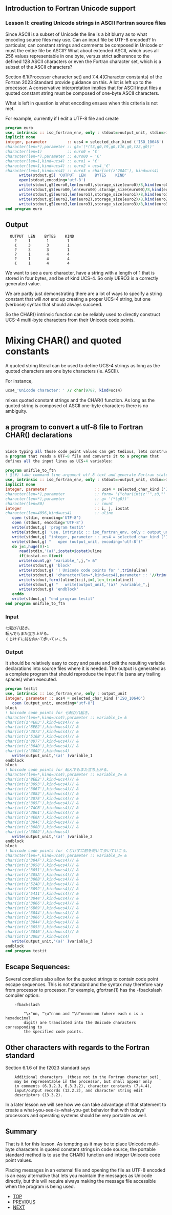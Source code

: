 ## Introduction to Fortran Unicode support
### Lesson II: creating Unicode strings in ASCII Fortran source files

Since ASCII is a subset of Unicode the line is a bit blurry as to what
encoding source files may use. Can an input file be UTF-8 encoded?
In particular, can constant strings and comments be composed in Unicode
or must the entire file be ASCII? What about extended ASCII, which uses
all 256 values representable in one byte, versus strict adherence to
the defined 128 ASCII characters or even the Fortran character set,
which is a subset of the ASCII characters?

Section 6.1(Processor character set) and 7.4.4(Character constants)
of the Fortran 2023 Standard provide guidance on this. A lot is left up
to the processor. A conservative interpretation implies that for ASCII
input files a quoted constant string must be composed of one-byte ASCII
characters.

What is left in question is what encoding ensues when this criteria is
not met.

For example, currently if I edit a UTF-8 file and create
```fortran
program euro
use, intrinsic :: iso_fortran_env, only : stdout=>output_unit, stdin=>input_unit
implicit none
integer, parameter         :: ucs4 = selected_char_kind ('ISO_10646')
character(len=*),parameter :: g5='(*(t3,g0,t9,g0,t16,g0,t22,g0))'
character(len=1)           :: euro0 = '€'
character(len=*),parameter :: euro00 = '€'
character(len=1,kind=ucs4) :: euro1 = '€'
character(len=1,kind=ucs4) :: euro2 = ucs4_'€'
character(len=1,kind=ucs4) :: euro3 = char(int(z'20AC'), kind=ucs4)
      write(stdout,g5) 'OUTPUT  LEN    BYTES    KIND'
      open(stdout,encoding='utf-8')
      write(stdout,g5)euro0,len(euro0),storage_size(euro0)/8,kind(euro0)
      write(stdout,g5)euro00,len(euro00),storage_size(euro00)/8,kind(euro00)
      write(stdout,g5)euro1,len(euro1),storage_size(euro1)/8,kind(euro1)
      write(stdout,g5)euro2,len(euro2),storage_size(euro2)/8,kind(euro2)
      write(stdout,g5)euro3,len(euro3),storage_size(euro3)/8,kind(euro3)
end program euro
```
## Output

```text
  OUTPUT  LEN    BYTES    KIND
    ?     1       1        1
    €     3       3        1
    ?     3       3        1
    ?     1       4        4
    ?     1       4        4
    €     1       4        4
```
We want to see a euro character, have a string with a length of 1 that is
stored in four bytes, and be of kind UCS-4. So only UERO3 is a correctly
generated value.

We are partly just demonstrating there are a lot of ways to specify a
string constant that will _not_ end up creating a proper UCS-4 string,
but one (verbose) syntax that should always succeed.

So the CHAR() intrinsic function can be reliably used to directly
construct UCS-4 multi-byte characters from their Unicode code points.

# Mixing CHAR() and quoted constants

A quoted string literal can be used to define UCS-4 strings as long
as the quoted characters are one byte characters (ie. ASCII).

For instance, 
```fortran
ucs4_'Unicode character: ' // char(9787, kind=ucs4)
```
mixes quoted constant strings and the CHAR() function. As long as the 
quoted string is composed of ASCII one-byte characters there is no 
ambiguity.

## a program to convert a utf-8 file to Fortran CHAR() declarations
```fortran

Since typing all those code point values can get tedious, lets construct
a program that reads a UTF-8 file and converts it to a program that
defines all the input lines as UCS-4 variables:

program unifile_to_ftn
! @(#) take command line argument utf-8 text and generate Fortran statement that represents the string as char(3f) calls
use, intrinsic :: iso_fortran_env, only : stdout=>output_unit, stdin=>input_unit
implicit none
integer, parameter                     :: ucs4 = selected_char_kind ('ISO_10646')
character(len=*),parameter             :: form= '("char(int(z''",z0,"''),kind=ucs4)":,"// &")'
character(len=*),parameter             :: g= '(*(g0))'
character(len=80)                      :: count
integer                                :: i, j, iostat
character(len=4096,kind=ucs4)          :: uline
   open (stdin, encoding='UTF-8')
   open (stdout, encoding='UTF-8')
   write(stdout,g) 'program testit'
   write(stdout,g) 'use, intrinsic :: iso_fortran_env, only : output_unit'
   write(stdout,g) "integer, parameter :: ucs4 = selected_char_kind ('ISO_10646')"
   write(stdout,g) "   open (output_unit, encoding='utf-8')"
   do j=1,huge(0)-1
      read(stdin,'(a)',iostat=iostat)uline
      if(iostat.ne.0)exit
      write(count,g) "variable_",j,"= &"
      write(stdout,g) 'block'
      write(stdout,g) '! Unicode code points for ',trim(uline)
      write(stdout,g) 'character(len=*,kind=ucs4),parameter :: '//trim(count)
      write(stdout,form)(uline(i:i),i=1,len_trim(uline))
      write(stdout,g) "   write(output_unit,'(a)' )variable_",j
      write(stdout,g) 'endblock'
   enddo
   write(stdout,g) "end program testit"
end program unifile_to_ftn
```
### Input
```text
七転び八起き。
転んでもまた立ち上がる。
くじけずに前を向いて歩いていこう。
```
### Output

It should be relatively easy to copy and paste and edit the resulting
variable declarations into source files where it is needed. The output
is generated as a complete program that should reproduce the input file
(sans any trailing spaces) when executed.

```fortran
program testit
use, intrinsic :: iso_fortran_env, only : output_unit
integer, parameter :: ucs4 = selected_char_kind ('ISO_10646')
   open (output_unit, encoding='utf-8')
block
! Unicode code points for 七転び八起き。
character(len=*,kind=ucs4),parameter :: variable_1= &
char(int(z'4E03'),kind=ucs4)// &
char(int(z'8EE2'),kind=ucs4)// &
char(int(z'3073'),kind=ucs4)// &
char(int(z'516B'),kind=ucs4)// &
char(int(z'8D77'),kind=ucs4)// &
char(int(z'304D'),kind=ucs4)// &
char(int(z'3002'),kind=ucs4)
   write(output_unit,'(a)' )variable_1
endblock
block
! Unicode code points for 転んでもまた立ち上がる。
character(len=*,kind=ucs4),parameter :: variable_2= &
char(int(z'8EE2'),kind=ucs4)// &
char(int(z'3093'),kind=ucs4)// &
char(int(z'3067'),kind=ucs4)// &
char(int(z'3082'),kind=ucs4)// &
char(int(z'307E'),kind=ucs4)// &
char(int(z'305F'),kind=ucs4)// &
char(int(z'7ACB'),kind=ucs4)// &
char(int(z'3061'),kind=ucs4)// &
char(int(z'4E0A'),kind=ucs4)// &
char(int(z'304C'),kind=ucs4)// &
char(int(z'308B'),kind=ucs4)// &
char(int(z'3002'),kind=ucs4)
   write(output_unit,'(a)' )variable_2
endblock
block
! Unicode code points for くじけずに前を向いて歩いていこう。
character(len=*,kind=ucs4),parameter :: variable_3= &
char(int(z'304F'),kind=ucs4)// &
char(int(z'3058'),kind=ucs4)// &
char(int(z'3051'),kind=ucs4)// &
char(int(z'305A'),kind=ucs4)// &
char(int(z'306B'),kind=ucs4)// &
char(int(z'524D'),kind=ucs4)// &
char(int(z'3092'),kind=ucs4)// &
char(int(z'5411'),kind=ucs4)// &
char(int(z'3044'),kind=ucs4)// &
char(int(z'3066'),kind=ucs4)// &
char(int(z'6B69'),kind=ucs4)// &
char(int(z'3044'),kind=ucs4)// &
char(int(z'3066'),kind=ucs4)// &
char(int(z'3044'),kind=ucs4)// &
char(int(z'3053'),kind=ucs4)// &
char(int(z'3046'),kind=ucs4)// &
char(int(z'3002'),kind=ucs4)
   write(output_unit,'(a)' )variable_3
endblock
end program testit
```
## Escape Sequences:

Several compilers also allow for the quoted strings to contain code point
escape sequences. This is not standard and the syntax may therefore vary
from processor to processor. For example, gfortran(1) has the -fbackslash
compiler option:
```text
    -fbackslash

        "\x"nn, "\u"nnnn and "\U"nnnnnnnn (where each n is a hexadecimal
        digit) are translated into the Unicode characters corresponding to
        the specified code points.
```
## Other characters with regards to the Fortran standard

Section 6.1.6 of the f2023 standard says

        Additional characters _(those not in the Fortran character set)_
        may be representable in the processor, but shall appear only
        in comments (6.3.2.3, 6.3.3.2), character constants (7.4.4),
        input/output records (12.2.2), and character string edit
        descriptors (13.3.2).


In a later lesson we will see how we can take advantage of that statement
to create a what-you-see-is-what-you-get behavior that with todays'
processors and operating systems should be very portable as well.

## Summary

That is it for this lesson. As tempting as it may be to place Unicode
multi-byte characters in quoted constant strings in code source, the
portable standard method is to use the CHAR() function and integer
Unicode code point values.

Placing messages in an external file and opening the file as UTF-8 encoded
is an easy alternative that lets you maintain the messages as Unicode
directly, but this will require always making the message file accessible
when the program is being used.

+ [TOP](https://github.com/lockstockandbarrel/earth/blob/main/docs/lesson0.md)
+ [PREVIOUS](https://github.com/lockstockandbarrel/earth/blob/main/docs/lesson1_ucs4.md)
+ [NEXT](https://github.com/lockstockandbarrel/earth/blob/main/docs/lesson3_ucs4.md)
